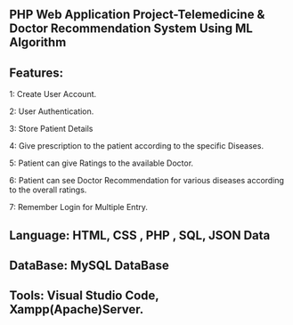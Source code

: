## PHP Web Application Project-Telemedicine & Doctor Recommendation System Using ML Algorithm

## Features:

1: Create User Account.

2: User Authentication.

3: Store Patient Details

4: Give prescription to the patient according to the specific Diseases. 

5: Patient can give Ratings to the available Doctor.

6: Patient can see Doctor Recommendation for various diseases according to the overall ratings.

7: Remember Login for Multiple Entry.

## Language: HTML, CSS , PHP , SQL, JSON Data

## DataBase: MySQL DataBase

## Tools: Visual Studio Code, Xampp(Apache)Server.
